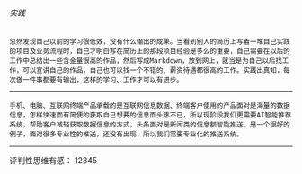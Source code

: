 ###### 实践
	忽然发现自己以前的学习很低效，没有什么输出的成果。当看到别人的简历上写着一堆自己实践的项目及业务流程时，自己才明白写在简历上的那段项目经验是多么的重要，自己需要在以后的工作中总结出一些含金量很高的作品，然后写成Markdown，放到网上，就当是为自己以后找工作，可以宣讲自己的作品，自己也可以找一个不错的、薪资待遇都很高的工作。实践出真知，每次做一件事都要有输出，这样的学习、工作才可以有进步。
- - -
	手机、电脑、互联网终端产品承载的是互联网信息数据、终端客户使用的产品面对是海量的数据信息，怎样快速而有简便的获取自己想要的信息而头疼不已，所以现阶段我们更需要AI智能推荐系统，帮助客户减轻获取数据信息的方式，头条面对是新闻类的信息额智能推送，是一个很好的例子，面对很多专业性的推送，还没有出现，所以我们需要专业化的推送系统。
- - -
评判性思维有感：
12345